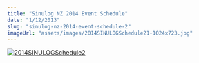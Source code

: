 ```yaml
---
title: "Sinulog NZ 2014 Event Schedule"
date: "1/12/2013"
slug: "sinulog-nz-2014-event-schedule-2"
imageUrl: "assets/images/2014SINULOGSchedule21-1024x723.jpg"
---
```


[![2014SINULOGSchedule2](https://i0.wp.com/santonino-nz.org/wp-content/uploads/2013/12/2014SINULOGSchedule21-1024x723.jpg?resize=1024%2C723)](https://i0.wp.com/santonino-nz.org/wp-content/uploads/2013/12/2014SINULOGSchedule21.jpg)